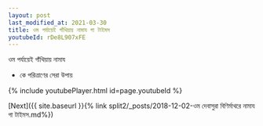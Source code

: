 ```yaml
---
layout: post
last_modified_at: 2021-03-30
title: ওম পর্যায়েই গাঁথিয়ায় নামায গা টাইমস
youtubeId: rDe8L907xFE
---
```

 
 
 ওম পর্যায়েই গাঁথিয়ায় নামায  
 
 -  কে পরিত্রাণের সেরা উপায় 
 
  
 
  
 
 
 
 
 
 


{% include youtubePlayer.html id=page.youtubeId %}
 
[Next]({{ site.baseurl }}{% link  split2/_posts/2018-12-02-ওম দেবাসুরা বিণির্মাথরে নামায গা টাইমস.md%})
 
